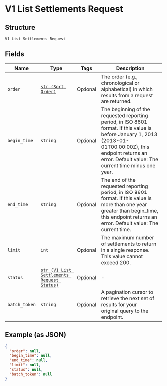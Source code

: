 
# V1 List Settlements Request

## Structure

`V1 List Settlements Request`

## Fields

| Name | Type | Tags | Description |
|  --- | --- | --- | --- |
| `order` | [`str (Sort Order)`](../../doc/models/sort-order.md) | Optional | The order (e.g., chronological or alphabetical) in which results from a request are returned. |
| `begin_time` | `string` | Optional | The beginning of the requested reporting period, in ISO 8601 format. If this value is before January 1, 2013 (2013-01-01T00:00:00Z), this endpoint returns an error. Default value: The current time minus one year. |
| `end_time` | `string` | Optional | The end of the requested reporting period, in ISO 8601 format. If this value is more than one year greater than begin_time, this endpoint returns an error. Default value: The current time. |
| `limit` | `int` | Optional | The maximum number of settlements to return in a single response. This value cannot exceed 200. |
| `status` | [`str (V1 List Settlements Request Status)`](../../doc/models/v1-list-settlements-request-status.md) | Optional | - |
| `batch_token` | `string` | Optional | A pagination cursor to retrieve the next set of results for your<br>original query to the endpoint. |

## Example (as JSON)

```json
{
  "order": null,
  "begin_time": null,
  "end_time": null,
  "limit": null,
  "status": null,
  "batch_token": null
}
```

